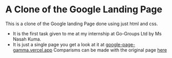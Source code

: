 # A Clone of the Google Landing Page
This is a clone of the Google landing Page done using just html and css.
+ It is the first task given to me at my internship at Go-Groups Ltd by Ms Nasah Kuma. 
+ It is just a single page you get a look at it at [google-page-gamma.vercel.app](https://google-page-gamma.vercel.app/)
Comparisms can be made with the original page [here](https://www.google.de/?hl=de)
